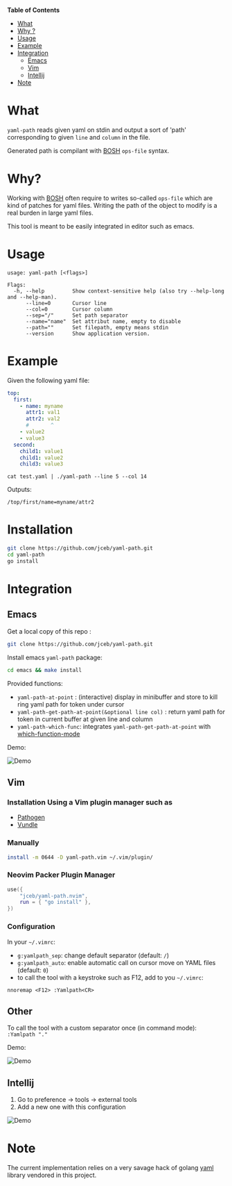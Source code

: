 <!-- markdown-toc start - Don't edit this section. Run M-x markdown-toc-refresh-toc -->

**Table of Contents**

- [What](#what)
- [Why ?](#why-)
- [Usage](#usage)
- [Example](#example)
- [Integration](#integration)
  - [Emacs](#emacs)
  - [Vim](#vim)
  - [Intellij](#intellij)
- [Note](#note)

<!-- markdown-toc end -->

# What

`yaml-path` reads given yaml on stdin and output a sort of 'path' corresponding
to given `line` and `column` in the file.

Generated path is compilant with [BOSH](https://bosh.io/docs/cli-v2/) `ops-file`
syntax.

# Why?

Working with [BOSH](https://bosh.io/docs/cli-v2/) often require to writes
so-called `ops-file` which are kind of patches for yaml files. Writing the path
of the object to modify is a real burden in large yaml files.

This tool is meant to be easily integrated in editor such as emacs.

# Usage

```
usage: yaml-path [<flags>]

Flags:
  -h, --help         Show context-sensitive help (also try --help-long and --help-man).
      --line=0       Cursor line
      --col=0        Cursor column
      --sep="/"      Set path separator
      --name="name"  Set attribut name, empty to disable
      --path=""      Set filepath, empty means stdin
      --version      Show application version.
```

# Example

Given the following yaml file:

```yaml
top:
  first:
    - name: myname
      attr1: val1
      attr2: val2
      #       ^
    - value2
    - value3
  second:
    child1: value1
    child1: value2
    child3: value3
```

`cat test.yaml | ./yaml-path --line 5 --col 14`

Outputs:

```
/top/first/name=myname/attr2
```

# Installation

```bash
git clone https://github.com/jceb/yaml-path.git
cd yaml-path
go install
```

# Integration

## Emacs

Get a local copy of this repo :

```bash
git clone https://github.com/jceb/yaml-path.git
```

Install emacs `yaml-path` package:

```bash
cd emacs && make install
```

Provided functions:

- `yaml-path-at-point` : (interactive) display in minibuffer and store to kill
  ring yaml path for token under cursor
- `yaml-path-get-path-at-point(&optional line col)` : return yaml path for token
  in current buffer at given line and column
- `yaml-path-which-func`: integrates `yaml-path-get-path-at-point` with
  [which-function-mode](https://www.emacswiki.org/emacs/WhichFuncMode)

Demo:

![Demo](./doc/demo-emacs.gif)

## Vim

### Installation Using a Vim plugin manager such as

- [Pathogen](https://github.com/tpope/vim-pathogen)
- [Vundle](https://github.com/VundleVim/Vundle.vim)

### Manually

```bash
install -m 0644 -D yaml-path.vim ~/.vim/plugin/
```

### Neovim Packer Plugin Manager

```lua
use({
    "jceb/yaml-path.nvim",
    run = { "go install" },
})
```

### Configuration

In your `~/.vimrc`:

- `g:yamlpath_sep`: change default separator (default: `/`)
- `g:yamlpath_auto`: enable automatic call on cursor move on YAML files
  (default: `0`)
- to call the tool with a keystroke such as F12, add to you `~/.vimrc`:

```
nnoremap <F12> :Yamlpath<CR>
```

## Other

To call the tool with a custom separator once (in command mode): `:Yamlpath "."`

<!-- Local Variables: -->
<!-- End: -->

Demo:

![Demo](./doc/demo-vim.gif)

## Intellij

1. Go to preference -> tools -> external tools
2. Add a new one with this configuration

![Demo](./doc/config-intellij.png)

# Note

The current implementation relies on a very savage hack of golang
[yaml](https://github.com/go-yaml/yaml) library vendored in this project.

<!-- Local Variables: -->
<!-- End: -->
